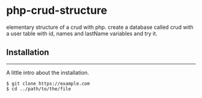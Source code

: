 # php-crud-structure
elementary structure of a crud with php.
create a database called crud with a user table with id, names and lastName variables and try it.
## Installation
***
A little intro about the installation. 
```
$ git clone https://example.com
$ cd ../path/to/the/file

